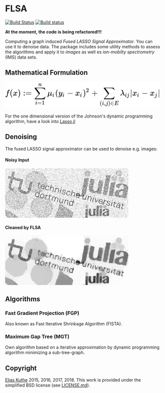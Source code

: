 # FLSA

[![Build Status](https://travis-ci.org/EQt/FLSA.jl.svg?branch=master)](https://travis-ci.org/EQt/FLSA.jl)
[![Build status](https://ci.appveyor.com/api/projects/status/e28l9al5h3r0hmcu/branch/master?svg=true)](https://ci.appveyor.com/project/EQt/flsa-jl/branch/master)

**At the moment, the code is being refactored!!!**

Computing a graph induced *Fused LASSO Signal Approximator*.
You can use it to denoise data.
The package includes some utility methods to assess the algorithms and
apply it to *images* as well es *ion-mobilty spectrometry* (IMS) data sets.

## Mathematical Formulation

![flsa formula](resources/flsa-formula.svg?sanitize=true "objective function")

For the one dimensional version of the Johnson's dynamic programming algorithm, have a look into
[Lasso.jl](https://github.com/simonster/Lasso.jl)

## Denoising
The fused LASSO signal approximator can be used to denoise e.g. images:
#### Noisy Input
![demo noise](resources/demo_noise.png?raw=true "noisy input data")

#### Cleaned by FLSA
![demo flsa](resources/demo_flsa.png?raw=true "after cleaning with FLSA")


## Algorithms

### Fast Gradient Projection (FGP)
Also known as Fast Iterative Shrinkage Algorithm (FISTA).

### Maximum Gap Tree (MGT)
Own algorithm based on a iterative approximation by dynamic programming algorithm minimizing a sub-tree-graph.


## Copyright

[Elias Kuthe](mailto:elias.kuthe@tu-dortmund.de) 2015, 2016, 2017, 2018.
This work is provided under the simplified BSD license (see [LICENSE.md](/LICENSE.md)).
